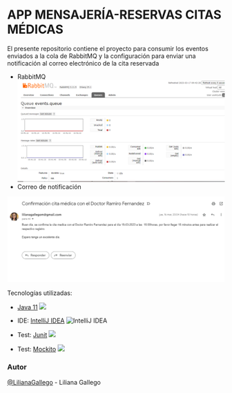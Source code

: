 # APP MENSAJERÍA-RESERVAS CITAS MÉDICAS

El presente repositorio contiene el proyecto para consumir los eventos enviados
a la cola de RabbitMQ y la configuración para enviar una notificación al correo electrónico
de la cita reservada

- RabbitMQ
![img_1.png](img_1.png)
- Correo de notificación

![img.png](img.png)

Tecnologías utilizadas:

-  [Java 11](https://www.oracle.com/technetwork/java/javase/downloads/jdk8-downloads-2133151.html)
   <image src="https://miro.medium.com/max/754/1*SYPAgsWPGGM9y3zN2B7LGQ.png">

-  IDE: [IntelliJ IDEA](https://www.jetbrains.com/idea/)
   <image src="https://pbs.twimg.com/profile_images/1206618215767584769/zl48EuhC_400x400.jpg" alt="IntelliJ IDEA" height="200">
-  Test: [Junit](https://junit.org/junit5/)
   <image src="https://pragmatic-qa.com/wp-content/uploads/2019/05/Junit5-660x371.jpg">

-  Test: [Mockito](https://site.mockito.org/)
   <image src="https://raw.githubusercontent.com/mockito/mockito/main/src/javadoc/org/mockito/logo.png">



### Autor
[@LilianaGallego](https://github.com/LilianaGallego) - Liliana Gallego